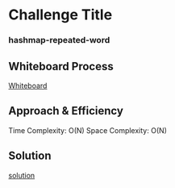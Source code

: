 # Challenge Title
### hashmap-repeated-word

## Whiteboard Process
[Whiteboard](./Untitled%20(44).jpg)

## Approach & Efficiency
Time Complexity: O(N)
Space Complexity: O(N)

## Solution

[solution](./repeated_word.py)